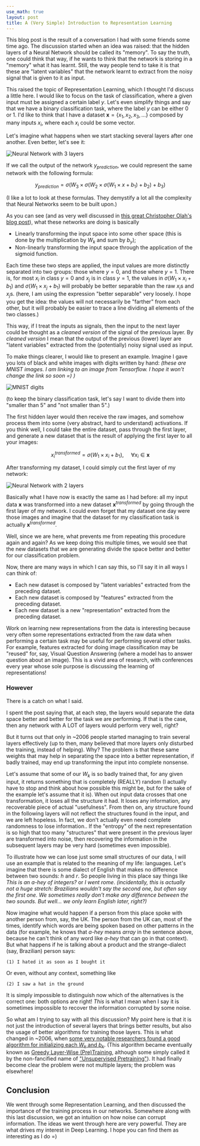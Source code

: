 ```yaml
---
use_math: true
layout: post
title: A (Very Simple) Introduction to Representation Learning
---
```


This blog post is the result of a conversation I had with some
friends some time ago. The discussion started when an idea was raised:
that the hidden layers of a Neural Network should be called its
"memory". To say the truth, one could think that way, if he wants to
think that the network is storing in a "memory" what it has learnt.
Still, the way people tend to take it is that these are "latent
variables" that the network learnt to extract from the noisy signal
that is given to it as input.

This raised the topic of Representation Learning, which I thought I'd
discuss a little here. I would like to focus on the task of
classification, where a given input must be
assigned a certain label $y$. Let's even simplify things and say that
we have a binary classification task, where the label $y$ can be
either $0$ or $1$.
I'd like to think that I have a dataset
$\textbf{x} = \{x_1, x_2, x_3, ... \}$ composed by many inputs $x_i$,
where each $x_i$ could be some vector.

Let's imagine what happens when we start
stacking several layers after one another. Even better, let's see
it:

![Neural Network with 3 layers](/public/NN_3layers.png)

If we call the output of the network $y_{prediction}$,
we could represent the same network with the following formula:

$$
y_{prediction} = \sigma(W_3 \times \sigma(W_2 \times \sigma(W_1 \times x + b_1) + b_2) + b_3)
$$

(I like a lot to look at these formulas. They demystify a lot all the
complexity that Neural Networks seem to be built upon.)

As you can see (and as very well discussed in
[this great Christopher Olah's blog post](http://colah.github.io/posts/2014-03-NN-Manifolds-Topology/)),
what these networks are doing is basically

 * Linearly transforming the input space into some other space (this is done
	by the multiplication by $W_k$ and sum by $b_y$);
 * Non-linearly transforming the input space through the application
	of the sigmoid function.

Each time these two steps are applied, the input values are more
distinctly separated into two groups: those where $y = 0$, and
those where $y = 1$. There is, for most $x_i$ in class $y=0$ and
$x_j$ is in class $y=1$, the values in
$\sigma(W_1 \times x_i + b_1)$ and
$\sigma(W_1 \times x_j + b_1)$ will probably be better separable
than the raw $x_i$s and $x_j$s. (here, I am using the expression "better
separable" very loosely. I hope you get the idea: the values
will not necessarily be "farther" from each other, but it will
probably be easier to trace a line dividing all elements of the
two classes.)

This way, if I treat the inputs as signals, then
the input to the next layer could be thought as a _cleaned version_ of
the signal of the previous layer. By _cleaned version_ I mean
that the output of the previous (lower) layer are
"latent variables" extracted from the (potentially) noisy signal
used as input.

To make things clearer, I would like to present an example. Imagine
I gave you lots of black and white images with
digits written by hand: _(these are MNIST images. I am linking to an
image from Tensorflow. I hope it won't change the link so soon =) )_

![MNIST digits](https://www.tensorflow.org/images/mnist_digits.png)

(to keep the binary classification task, let's say
I want to divide them into "smaller than 5" and "not smaller than 5".)

The first hidden layer would then receive the raw images, and somehow
process them into some (very abstract, hard to understand)
activations. If you think well,
I could take the entire dataset, pass through the first layer,
and generate a new dataset that is the result of applying the
first layer to all your images:

$$
x_i^{transformed} = \sigma(W_1 \times x_i + b_1), ~~~~~ \forall x_i \in \textbf{x}
$$

After transforming my dataset, I could simply cut the first layer
of my network:

![Neural Network with 2 layers](/public/NN_2layers.png)

Basically what I have now is exactly the same as I had before: all
my input data $\textbf{x}$ was transformed into a new dataset
$\textbf{x}^{transformed}$ by going through the first layer of my network.
I could even forget that my dataset one day were those images
and imagine that the dataset for my classification task is actually
$\textbf{x}^{transformed}$.

Well, since we are here, what prevents me from repeating this
procedure again and again? As we keep doing this multiple times,
we would see that the new datasets that we are generating divide
the space better and better for our classification problem.

Now, there are many ways in which I can say this, so I'll say it in
all ways I can think of:

 * Each new dataset is composed by "latent variables" extracted from
	the preceding dataset.
 * Each new dataset is composed by "features" extracted from the
	preceding dataset.
 * Each new dataset is a new "representation" extracted from the
	preceding dataset.

Work on learning new representations from the data is interesting
because very often some representations extracted from the raw data
when performing a certain task may be useful for performing several
other tasks. For example, features extracted for doing image
classification may be "reused" for, say, Visual Question
Answering (where a model has to answer question about an image).
This is a vivid area of research, with conferences every year whose
sole purpose is discussing the learning of representations!


### However

There is a catch on what I said.

I spent the post saying that, at each step, the layers would separate
the data space better and better for the task we are performing.
If that is the case, then any network with A LOT of layers would
perform very well, right?

But it turns out that only in ~2006 people started managing to train
several layers effectively (up to then, many believed that more
layers only disturbed the training, instead of helping). Why? The
problem is that these same weights that may help in separating the
space into a better representation, if badly trained, may end up
transforming the input into complete nonsense.

Let's assume that some of our $W_k$ is so badly trained that, for
any given input, it returns something that is completely (REALLY)
random (I actually have to stop and think about how possible this
might be, but for the sake of the example let's assume that it is).
When out input data crosses that one transformation, it loses all
the structure it had. It loses any information, any recoverable piece
of actual "usefulness". From then on, any structure found in the
following layers will not reflect the structures found in the input,
and we are left hopeless.
In fact, we don't actually even need complete randomness to lose
information..
If the "entropy" of the next representation is so high that too many
"structures" that were present in the previous layer are transformed
into noise, then recovering the information in the subsequent layers
may be very hard (sometimes even impossible).

To illustrate how we can lose just some small structures of our data,
I will use an example that is related to the meaning of my life:
languages. Let's imagine that there is some dialect of
English that makes no difference between two sounds: _h_ and _r_. So
people living in this place say things like _This is an a-hey of
integers?_ or _I went rome_. _(incidentally, this is actually not a huge
stretch: Brazilians wouldn't say the second one, but often say
the first one. We sometimes really don't make any difference between
the two sounds. But well... we only learn English later, right?)_

Now imagine what would happen if a
person from this place spoke with another person from, say, the UK.
The person from the UK can, most of the times, identify which words
are being spoken based on other patterns in the data (for example,
he knows that _a-hey_ means _array_ in the sentence above, because he
can't think of any word like _a-hey_ that can go in that context).
But what happens if he is talking about a product and
the strange-dialect (say, Brazilian) person says:

    (1) I hated it as soon as I bought it

Or even, without any context, something like

    (2) I saw a hat in the ground

It is simply impossible to distinguish now which of the alternatives
is the correct one: both options are right! _This_ is what I mean
when I say it is sometimes impossible to recover the information
corrupted by some noise.

So what am I trying to say with all this discussion? My point here
is that it is not just the introduction of several layers that brings
better results, but also the usage of better algorithms for training
those layers. This is what changed in ~2006, when
[some very notable researchers found a good algorithm for initializing each $W_k$ and $b_k$](http://www.cs.toronto.edu/~fritz/absps/ncfast.pdf).
(This algorithm became eventually known as
[Greedy Layer-Wise (Pre)Training](https://papers.nips.cc/paper/3048-greedy-layer-wise-training-of-deep-networks.pdf),
although some simply called it by the non-fancified name of
["Unsupervised Pretraining"](http://www.jmlr.org/papers/volume11/erhan10a/erhan10a.pdf)).
It had finally become clear the problem were not multiple layers; the
problem was elsewhere!


Conclusion
----------

We went through some Representation Learning, and then discussed
the importance of the training process in our networks. Somewhere
along with this last discussion, we got an
intuition on how noise can corrupt information.
The ideas we went through here are very powerful. They are what
drives my interest in Deep Learning. I hope you can find them as
interesting as I do =)

